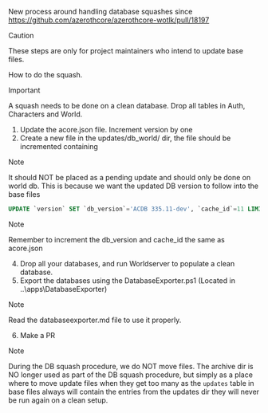 New process around handling database squashes since https://github.com/azerothcore/azerothcore-wotlk/pull/18197

> [!CAUTION]
> These steps are only for project maintainers who intend to update base files.

How to do the squash.

> [!IMPORTANT]
> A squash needs to be done on a clean database. Drop all tables in Auth, Characters and World.

1. Update the acore.json file. Increment version by one
2. Create a new file in the updates/db_world/ dir, the file should be incremented containing

> [!NOTE]
> It should NOT be placed as a pending update and should only be done on world db. This is because we want the updated DB version to follow into the base files

```sql
UPDATE `version` SET `db_version`='ACDB 335.11-dev', `cache_id`=11 LIMIT 1;
```
> [!NOTE]
> Remember to increment the db_version and cache_id the same as acore.json

4. Drop all your databases, and run Worldserver to populate a clean database.
5. Export the databases using the DatabaseExporter.ps1 (Located in ..\apps\DatabaseExporter\)

> [!NOTE]
> Read the databaseexporter.md file to use it properly.

6. Make a PR

> [!NOTE]
> During the DB squash procedure, we do NOT move files.
> The archive dir is NO longer used as part of the DB squash procedure, 
> but simply as a place where to move update files when they get too many
> as the `updates` table in base files always will contain the entries from the updates dir they will never be run again on a clean setup.
